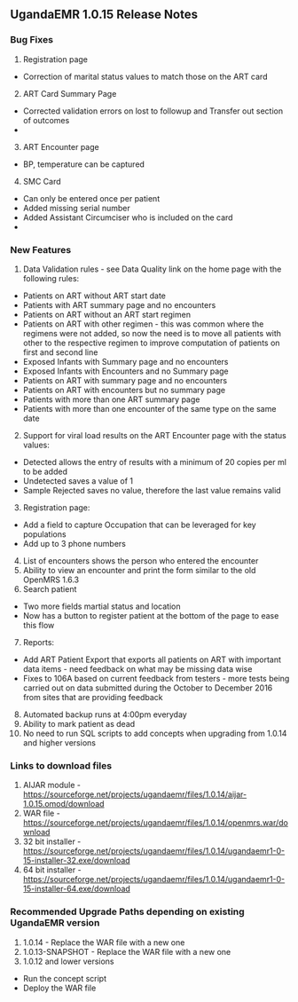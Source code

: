 ## UgandaEMR 1.0.15 Release Notes
### Bug Fixes
1. Registration page 
  * Correction of marital status values to match those on the ART card
2. ART Card Summary Page
  * Corrected validation errors on lost to followup and Transfer out section of outcomes 
  * 
3. ART Encounter page 
  * BP, temperature can be captured
4. SMC Card 
  * Can only be entered once per patient 
  * Added missing serial number 
  * Added Assistant Circumciser who is included on the card 
  * 
### New Features
1. Data Validation rules - see Data Quality link on the home page with the following rules:
  * Patients on ART without ART start date 
  * Patients with ART summary page and no encounters 
  * Patients on ART without an ART start regimen 
  * Patients on ART with other regimen - this was common where the regimens were not added, so now the need is to move all patients with other to the respective regimen to improve computation of patients on first and second line 
  * Exposed Infants with Summary page and no encounters 
  * Exposed Infants with Encounters and no Summary page 
  * Patients on ART with summary page and no encounters 
  * Patients on ART with encounters but no summary page
  * Patients with more than one ART summary page 
  * Patients with more than one encounter of the same type on the same date 

2. Support for viral load results on the ART Encounter page with the status values:
  * Detected allows the entry of results with a minimum of 20 copies per ml to be added 
  * Undetected saves a value of 1
  * Sample Rejected saves no value, therefore the last value remains valid 

3. Registration page: 
  * Add a field to capture Occupation that can be leveraged for key populations 
  * Add up to 3 phone numbers  
4. List of encounters shows the person who entered the encounter 
5. Ability to view an encounter and print the form similar to the old OpenMRS 1.6.3
6. Search patient
  * Two more fields martial status and location
  * Now has a button to register patient at the bottom of the page to ease this flow 
7. Reports:
  * Add ART Patient Export that exports all patients on ART with important data items - need feedback on what may be missing data wise 
  * Fixes to 106A based on current feedback from testers - more tests being carried out on data submitted during the October to December 2016 from sites that are providing feedback 
8. Automated backup runs at 4:00pm everyday 
9. Ability to mark patient as dead
10. No need to run SQL scripts to add concepts when upgrading from 1.0.14 and higher versions 

### Links to download files
1. AIJAR module - https://sourceforge.net/projects/ugandaemr/files/1.0.14/aijar-1.0.15.omod/download
2. WAR file - https://sourceforge.net/projects/ugandaemr/files/1.0.14/openmrs.war/download
3. 32 bit installer - https://sourceforge.net/projects/ugandaemr/files/1.0.14/ugandaemr1-0-15-installer-32.exe/download
4. 64 bit installer - https://sourceforge.net/projects/ugandaemr/files/1.0.14/ugandaemr1-0-15-installer-64.exe/download

### Recommended Upgrade Paths depending on existing UgandaEMR version 
1. 1.0.14 - Replace the WAR file with a new one 
2. 1.0.13-SNAPSHOT - Replace the WAR file with a new one 
2. 1.0.12 and lower versions 
  - Run the concept script 
  - Deploy the WAR file 






  
